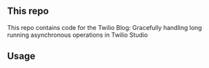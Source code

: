 ## This repo

This repo contains code for the Twilio Blog: Gracefully handling long running asynchronous operations in Twilio Studio

## Usage


